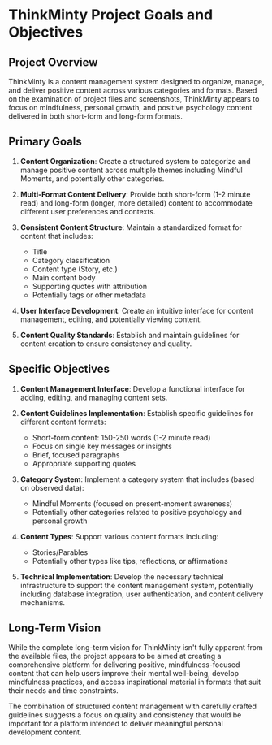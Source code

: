# ThinkMinty Project Goals and Objectives

## Project Overview

ThinkMinty is a content management system designed to organize, manage, and deliver positive content across various categories and formats. Based on the examination of project files and screenshots, ThinkMinty appears to focus on mindfulness, personal growth, and positive psychology content delivered in both short-form and long-form formats.

## Primary Goals

1. **Content Organization**: Create a structured system to categorize and manage positive content across multiple themes including Mindful Moments, and potentially other categories.

2. **Multi-Format Content Delivery**: Provide both short-form (1-2 minute read) and long-form (longer, more detailed) content to accommodate different user preferences and contexts.

3. **Consistent Content Structure**: Maintain a standardized format for content that includes:
   - Title
   - Category classification
   - Content type (Story, etc.)
   - Main content body
   - Supporting quotes with attribution
   - Potentially tags or other metadata

4. **User Interface Development**: Create an intuitive interface for content management, editing, and potentially viewing content.

5. **Content Quality Standards**: Establish and maintain guidelines for content creation to ensure consistency and quality.

## Specific Objectives

1. **Content Management Interface**: Develop a functional interface for adding, editing, and managing content sets.

2. **Content Guidelines Implementation**: Establish specific guidelines for different content formats:
   - Short-form content: 150-250 words (1-2 minute read)
   - Focus on single key messages or insights
   - Brief, focused paragraphs
   - Appropriate supporting quotes

3. **Category System**: Implement a category system that includes (based on observed data):
   - Mindful Moments (focused on present-moment awareness)
   - Potentially other categories related to positive psychology and personal growth

4. **Content Types**: Support various content formats including:
   - Stories/Parables
   - Potentially other types like tips, reflections, or affirmations

5. **Technical Implementation**: Develop the necessary technical infrastructure to support the content management system, potentially including database integration, user authentication, and content delivery mechanisms.

## Long-Term Vision

While the complete long-term vision for ThinkMinty isn't fully apparent from the available files, the project appears to be aimed at creating a comprehensive platform for delivering positive, mindfulness-focused content that can help users improve their mental well-being, develop mindfulness practices, and access inspirational material in formats that suit their needs and time constraints.

The combination of structured content management with carefully crafted guidelines suggests a focus on quality and consistency that would be important for a platform intended to deliver meaningful personal development content.
